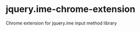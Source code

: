 jquery.ime-chrome-extension
===========================

Chrome extension for jquery.ime input method library
